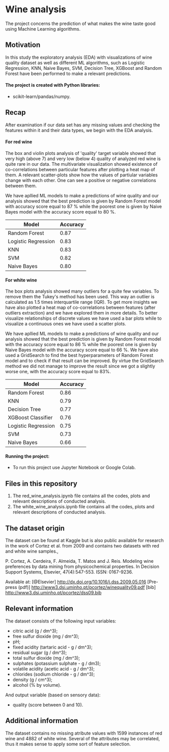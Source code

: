 # Wine analysis

The project concerns the prediction of what makes the wine taste good using Machine Learning algorithms. 

## Motivation

In this study the exploratory analysis (EDA) with visualizations of wine quality dataset as well as different ML algorithms, such as Logistic Regression, KNN, Naive Bayes, SVM, Decision Tree, XGBoost and Random Forest have been performed to make a relevant predictions.

#### The project is created with Python libraries:

 -  scikit-learn/pandas/numpy.

## Recap

After examination if our data set has any missing values and checking the features within it and their data types, we begin with the EDA analysis. 

#### For red wine

The box and violin plots analysis of 'quality' target variable showed that very high (above 7) and very low (below 4) quality of analyzed red wine is quite rare in our data. The multivariate visualization showed existence of co-correlations between particular features after plotting a heat map of them. A relevant scatter-plots show how the values of partiular variables change with each other. One can see a positive or negative correlations between them.

We have apllied ML models to make a predictions of wine quality and our analysis showed that the best prediction is given by Random Forest model with accuracy score equal to 87 % while the poorest one is given by Naive Bayes model with the accuracy score equal to 80 %.

Model | Accuracy
------------ | ------------- 
Random Forest | 0.87
Logistic Regression | 0.83
KNN | 0.83
SVM | 0.82
Naive Bayes | 0.80


#### For white wine

The box plots analysis showed many outliers for a quite few variables. To remove them the Tukey's method has been used. This way an outlier is calculated as 1.5 times interquartile range (IQR). To get more insights we have also plotted a heat map of co-correlations between features (after outliers extraction) and we have explored them in more details. To better visualize relationships of discrete values we have used a bar plots while to visualize a continuous ones we have used a scatter plots.

We have apllied ML models to make a predictions of wine quality and our analysis showed that the best prediction is given by Random Forest model with the accuracy score equal to 86 % while the poorest one is given by Naive Bayes model with the accuracy score equal to 66 %. We have also used a GridSearch to find the best hyperparameters of Random Forest model and to check if that result can be improved. By virtue the GridSearch method we did not manage to improve the result since we got a slightly worse one, with the accuracy score equal to 83%.

Model | Accuracy
------------ | ------------- 
Random Forest | 0.86
KNN | 0.79
Decision Tree | 0.77
XGBoost Classifier | 0.76
Logistic Regression  | 0.75
SVM | 0.73
Naive Bayes | 0.66

#### Running the project:

* To run this project use Jupyter Notebook or Google Colab.

## Files in this repository

1. The red_wine_analysis.ipynb file contains all the codes, plots and relevant descriptions of conducted analysis.
2. The white_wine_analysis.ipynb file contains all the codes, plots and relevant descriptions of conducted analysis.

## The dataset origin

The dataset can be found at Kaggle but is also public available for research in the work of Cortez et al. from 2009 and contains two datasets with red and white wine samples.,

P. Cortez, A. Cerdeira, F. Almeida, T. Matos and J. Reis. Modeling wine preferences by data mining from physicochemical properties. In Decision Support Systems, Elsevier, 47(4):547-553. ISSN: 0167-9236.

Available at: [@Elsevier] http://dx.doi.org/10.1016/j.dss.2009.05.016 [Pre-press (pdf)] http://www3.dsi.uminho.pt/pcortez/winequality09.pdf [bib] http://www3.dsi.uminho.pt/pcortez/dss09.bib

## Relevant information

The dataset consists of the following input variables:

- citric acid (g / dm^3);
- free sulfur dioxide (mg / dm^3);
- pH;
- fixed acidity (tartaric acid - g / dm^3);
- residual sugar (g / dm^3);
- total sulfur dioxide (mg / dm^3);
- sulphates (potassium sulphate - g / dm3);
- volatile acidity (acetic acid - g / dm^3);
- chlorides (sodium chloride - g / dm^3);
- density (g / cm^3);
- alcohol (% by volume). 

And output variable (based on sensory data):

- quality (score between 0 and 10).


## Additional information

The dataset contains no missing atribute values with 1599 instances of red wine and 4882 of white wine. Several of the attributes may be correlated, thus it makes sense to apply some sort of feature selection.  

